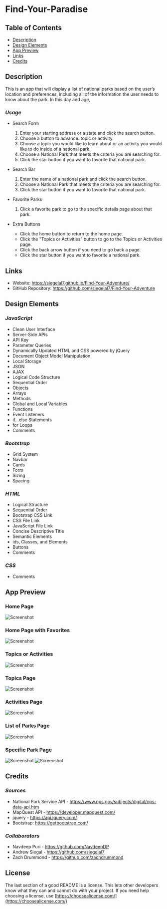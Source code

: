 # Find-Your-Paradise

## Table of Contents
- [Description](#Description)
- [Design Elements](#Design-Elements)
- [App Preview](#App-Preview)
- [Links](#Links)
- [Credits](#Credits)

## Description
This is an app that will display a list of national parks based on the user’s location and preferences, including all of the information the user needs to know about the park.
In this day and age,

### _Usage_
* Search Form
    1. Enter your starting address or a state and click the search button.
    2. Choose a button to advance: topic or activity.
    3. Choose a topic you would like to learn about or an activity you would like to do inside of a national park.
    4. Choose a National Park that meets the criteria you are searching for.
    5. Click the star button if you want to favorite that national park.

* Search Bar
    1. Enter the name of a national park and click the search button.
    2. Choose a National Park that meets the criteria you are searching for.
    3. Click the star button if you want to favorite that national park.

* Favorite Parks
    1. Click a favorite park to go to the specific details page about that park.

* Extra Buttons
    * Click the home button to return to the home page.
    * Click the "Topics or Activities" button to go to the Topics or Activities page.
    * Click the back arrow button if you need to go back a page.
    * Click the star button if you want to favorite a national park.

## Links

- Website: https://siegelal7.github.io/Find-Your-Adventure/
- GitHub Repository: https://github.com/siegelal7/Find-Your-Adventure

## Design Elements
### _JavaScript_
- Clean User Interface
- Server-Side APIs
- API Key
- Parameter Queries
- Dynamically Updated HTML and CSS powered by jQuery
- Document Object Model Manipulation
- Local Storage
- JSON
- AJAX
- Logical Code Structure
- Sequential Order
- Objects
- Arrays
- Methods
- Global and Local Variables
- Functions
- Event Listeners
- if...else Statements
- for Loops
- Comments

### _Bootstrap_
- Grid System
- Navbar
- Cards
- Form
- Sizing
- Spacing

### _HTML_
- Logical Structure
- Sequential Order
- Bootstrap CSS Link
- CSS File Link
- JavaScript File Link
- Concise Descriptive Title
- Semantic Elements
- ids, Classes, and Elements
- Buttons
- Comments

### _CSS_
- Comments

## App Preview

### Home Page
![Screenshot](assets/images/FindYourAdventure1.png)
### Home Page with Favorites
![Screenshot](assets/images/FindYourAdventure8.png)
### Topics or Activities
![Screenshot](assets/images/FindYourAdventure2.png)
### Topics Page
![Screenshot](assets/images/FindYourAdventure3.png)
### Activities Page
![Screenshot](assets/images/FindYourAdventure4.png)
### List of Parks Page
![Screenshot](assets/images/FindYourAdventure5.png)
### Specific Park Page
![Screenshot](assets/images/FindYourAdventure6.png)
![Screenshot](assets/images/FindYourAdventure7.png)

## Credits
### _Sources_
- National Park Service API - https://www.nps.gov/subjects/digital/nps-data-api.htm
- MapQuest API - https://developer.mapquest.com/
- jquery - https://api.jquery.com/
- Bootstrap: https://getbootstrap.com/

### _Collaborators_
- Navdeep Puri - https://github.com/NavdeepDP
- Andrew Siegal - https://github.com/siegelal7
- Zach Drummond - https://github.com/zachdrummond

## License
The last section of a good README is a license. This lets other developers know what they can and cannot do with your project. If you need help choosing a license, use [https://choosealicense.com/](https://choosealicense.com/)
